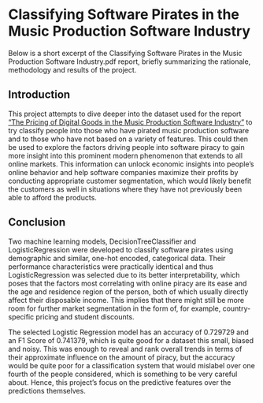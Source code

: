 # Classifying Software Pirates in the Music Production Software Industry

Below is a short excerpt of the Classifying Software Pirates in the Music Production Software Industry.pdf report, briefly summarizing the rationale, methodology and results of the project.

## Introduction

This project attempts to dive deeper into the dataset used for the report [“The Pricing of Digital
Goods in the Music Production Software Industry”](https://users.aalto.fi/~keimiom1/portfolio/writing/the-pricing-of-digital-goods-in-the-music-production-software-industry.html) to try classify people into those who have
pirated music production software and to those who have not based on a variety of features. This
could then be used to explore the factors driving people into software piracy to gain more insight
into this prominent modern phenomenon that extends to all online markets. This information can
unlock economic insights into people’s online behavior and help software companies maximize their
profits by conducting appropriate customer segmentation, which would likely benefit the customers
as well in situations where they have not previously been able to afford the products. 

## Conclusion
Two machine learning models, DecisionTreeClassifier and LogisticRegression were developed to
classify software pirates using demographic and similar, one-hot encoded, categorical data. Their
performance characteristics were practically identical and thus LogisticRegression was selected due
to its better interpretability, which poses that the factors most correlating with online piracy are its
ease and the age and residence region of the person, both of which usually directly affect their
disposable income. This implies that there might still be more room for further market segmentation
in the form of, for example, country-specific pricing and student discounts.

The selected Logistic Regression model has an accuracy of 0.729729 and an F1 Score of 0.741379,
which is quite good for a dataset this small, biased and noisy. This was enough to reveal and rank
overall trends in terms of their approximate influence on the amount of piracy, but the accuracy
would be quite poor for a classification system that would mislabel over one fourth of the people
considered, which is something to be very careful about. Hence, this project’s focus on the predictive
features over the predictions themselves. 
